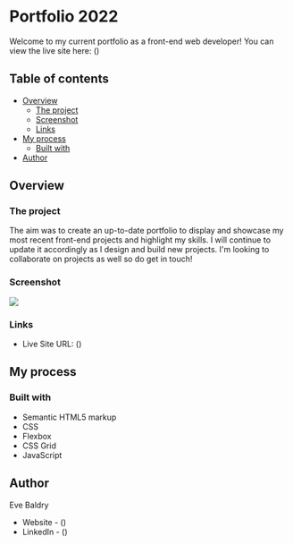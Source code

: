 # Portfolio 2022

Welcome to my current portfolio as a front-end web developer! You can view the live site here: ()

## Table of contents

- [Overview](#overview)
  - [The project](#the-project)
  - [Screenshot](#screenshot)
  - [Links](#links)
- [My process](#my-process)
  - [Built with](#built-with)
- [Author](#author)

## Overview

### The project

The aim was to create an up-to-date portfolio to display and showcase my most recent front-end projects and highlight my skills. I will continue to update it accordingly as I design and build new projects. I'm looking to collaborate on projects as well so do get in touch!

### Screenshot

![](./screenshot.jpg)

### Links

- Live Site URL: ()

## My process

### Built with

- Semantic HTML5 markup
- CSS
- Flexbox
- CSS Grid
- JavaScript

## Author

Eve Baldry

- Website - ()
- LinkedIn - ()
